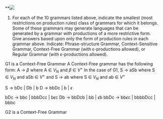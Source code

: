 **![](https://lh4.googleusercontent.com/Zi0DfafQQhSswH7_zXLG0WG9fUJCRf1_DvP35p3Wbn2vrPlTb2zlCJOcQtNop5Vt_r2eqp1lU3lka-XwQnLqsLFx3OBwAFFYL5JY-bkcm3_QtgNx-JUwSR0fC2Gx388JqJgiW1dT)
1.  For each of the 10 grammars listed above, indicate the smallest (most restrictions on production rules) class of grammars for which it belongs. Some of these grammars may generate languages that can be generated by a grammar with productions of a more restrictive form. Give answers based upon only the form of production rules in each grammar above. Indicate: Phrase-structure Grammar, Context-Sensitive Grammar, Context-Free Grammar (with ϵ-productions allowed), or Regular Grammar (with ϵ-productions allowed).

G1 is a Context-Free Grammar
A Context-Free grammar has the following form:
A $\to$ $\beta$  where A $\in$ $V_N$  and $\beta$ $\in$ $V^+$ 
In the case of G1, 
S $\to$ aSb where S $\in$ $V_N$ and aSb $\in$ $V^+$ and S $\to$ ab where S $\in$ $V_N$ and ab $\in$ $V^+$ 

S $\to$ bDc | Db | b
D $\to$ bbDc | b | $\epsilon$  

bDc $\to$ bbc | bbbDcc | b$\epsilon$c
Db $\to$ bbDcb | bb | $\epsilon$b
bbDc $\to$ bb$\epsilon$c | bbbbDcc | bbbc

G2 is a Context-Free Grammar